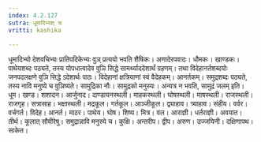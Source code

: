 ```yaml
---
index: 4.2.127
sutra: धूमादिभ्यश् च
vritti: kashika

---
```

धूमादिभ्यो देशवचिभ्यः प्रातिपदिकेभ्यः वुञ् प्रत्ययो भवति शैषिकः। अणादेरपवादः। धौमकः। खाण्डकः। पाथेयशब्दः पठ्यते, तस्य योपधात्वादेव वुञि सिद्धे सामर्थ्याददेशार्थं ग्रहणम्। तथा विदेहानर्तशब्दयोः जनपदलक्षणे वुञि सिद्धे ऽदेशार्थः पाठः। विदेहानां क्षत्रियाणां स्वं वैदेहकम्। आनर्तकम्। समुद्रशब्दः पठ्यते, तस्य नावि मनुष्ये च वुञिष्यते। सामुद्रिका नौः। सामुद्रको मनुस्यः। अन्यत्र न भवति, सामुद्रं जलम् इति। धूम। खण्ड। शशादन। आर्जुनाद। दाण्डायनस्थली। माहकस्थली। घोषस्थली। माषस्थली। राजस्थली। राजगृह। सत्रासाह। भक्षास्थली। मद्रकूल। गर्तकूल। आञ्जीकूल। द्व्याहाव। त्र्याहाव। संहीय। वर्वर। वर्चगर्त। विदेह। आनर्त। माठर। पाथेय। घोष। शिष्य। मित्र। वल। आराज्ञी। धर्तराज्ञी। अवयात। तीर्थ। कूलात् सौवीरेषु। समुद्रान्नावि मनुस्ये च। कुक्षि। अन्तरीप। द्वीप। अरुण। उज्जयिनी। दक्षिणापथ। साकेत।